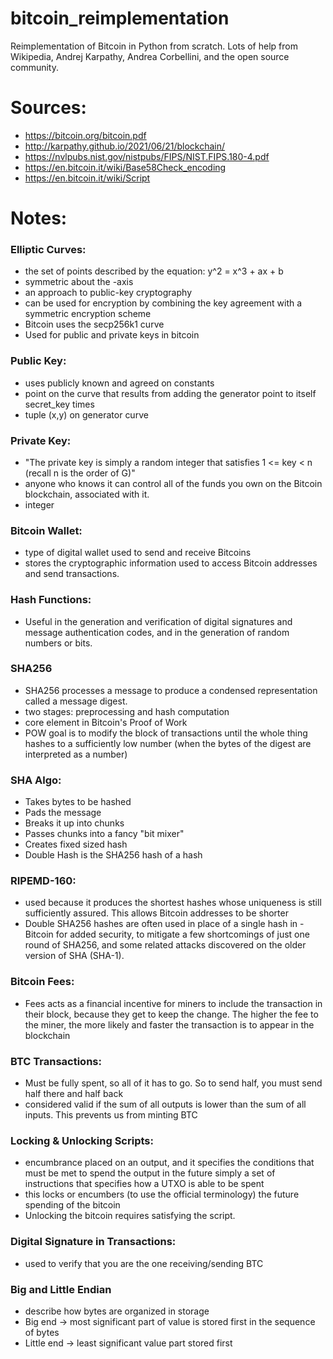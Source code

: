 # bitcoin_reimplementation

Reimplementation of Bitcoin in Python from scratch. Lots of help from Wikipedia, Andrej Karpathy, Andrea Corbellini, and the open source community.

# Sources:

- https://bitcoin.org/bitcoin.pdf
- http://karpathy.github.io/2021/06/21/blockchain/
- https://nvlpubs.nist.gov/nistpubs/FIPS/NIST.FIPS.180-4.pdf
- https://en.bitcoin.it/wiki/Base58Check_encoding
- https://en.bitcoin.it/wiki/Script

# Notes:

### Elliptic Curves:

- the set of points described by the equation: y^2 = x^3 + ax + b
- symmetric about the -axis
- an approach to public-key cryptography
- can be used for encryption by combining the key agreement with a symmetric encryption scheme
- Bitcoin uses the secp256k1 curve
- Used for public and private keys in bitcoin

### Public Key:

- uses publicly known and agreed on constants
- point on the curve that results from adding the generator point to itself secret_key times
- tuple (x,y) on generator curve

### Private Key:

- "The private key is simply a random integer that satisfies 1 <= key < n (recall n is the order of G)"
- anyone who knows it can control all of the funds you own on the Bitcoin blockchain, associated with it.
- integer

### Bitcoin Wallet:

- type of digital wallet used to send and receive Bitcoins
- stores the cryptographic information used to access Bitcoin addresses and send transactions.

### Hash Functions:

- Useful in the generation and verification of digital signatures and message authentication codes, and in the generation of random numbers or bits.

### SHA256

- SHA256 processes a message to produce a condensed representation called a message digest.
- two stages: preprocessing and hash computation
- core element in Bitcoin's Proof of Work
- POW goal is to modify the block of transactions until the whole thing hashes to a sufficiently low number (when the bytes of the digest are interpreted as a number)

### SHA Algo:

- Takes bytes to be hashed
- Pads the message
- Breaks it up into chunks
- Passes chunks into a fancy "bit mixer"
- Creates fixed sized hash
- Double Hash is the SHA256 hash of a hash

### RIPEMD-160:

- used because it produces the shortest hashes whose uniqueness is still sufficiently assured. This allows Bitcoin addresses to be shorter
- Double SHA256 hashes are often used in place of a single hash in - Bitcoin for added security, to mitigate a few shortcomings of just one round of SHA256, and some related attacks discovered on the older version of SHA (SHA-1).

### Bitcoin Fees:

- Fees acts as a financial incentive for miners to include the transaction in their block, because they get to keep the change. The higher the fee to the miner, the more likely and faster the transaction is to appear in the blockchain

### BTC Transactions:

- Must be fully spent, so all of it has to go. So to send half, you must send half there and half back
- considered valid if the sum of all outputs is lower than the sum of all inputs. This prevents us from minting BTC

### Locking & Unlocking Scripts:

- encumbrance placed on an output, and it specifies the conditions that must be met to spend the output in the future
  simply a set of instructions that specifies how a UTXO is able to be spent
- this locks or encumbers (to use the official terminology) the future spending of the bitcoin
- Unlocking the bitcoin requires satisfying the script.

### Digital Signature in Transactions:

- used to verify that you are the one receiving/sending BTC

### Big and Little Endian

- describe how bytes are organized in storage
- Big end -> most significant part of value is stored first in the sequence of bytes
- Little end -> least significant value part stored first
